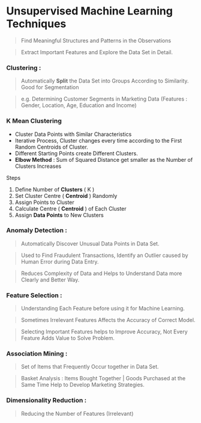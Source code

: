 # Unsupervised Machine Learning Techniques

> Find Meaningful Structures and Patterns in the Observations

> Extract Important Features and Explore the Data Set in Detail.


### Clustering : 

> Automatically **Split** the Data Set into Groups According to Similarity. Good for Segmentation

> e.g. Determining Customer Segments in Marketing Data (Features : Gender, Location, Age, Education and Income)

### K Mean Clustering

- Cluster Data Points with Similar Characteristics 
- Iterative Process, Cluster changes every time according to the First Random Centroids of Cluster. 
- Different Starting Points create Different Clusters.
- **Elbow Method** : Sum of Squared Distance get smaller as the Number of Clusters Increases

Steps
1. Define Number of **Clusters** ( K )
2. Set Cluster Centre ( **Centroid** ) Randomly
3. Assign Points to Cluster
4. Calculate Centre ( **Centroid** ) of Each Cluster
5. Assign **Data Points** to New Clusters


### Anomaly Detection : 

> Automatically Discover Unusual Data Points in Data Set.

> Used to Find Fraudulent Transactions, Identify an Outlier caused by Human Error during Data Entry.

> Reduces Complexity of Data and Helps to Understand Data more Clearly and Better Way.

### Feature Selection :

> Understanding Each Feature before using it for Machine Learning.

> Sometimes Irrelevant Features Affects the Accuracy of Correct Model.

> Selecting Important Features helps to Improve Accuracy, Not Every Feature Adds Value to Solve Problem.


### Association Mining :

> Set of Items that Frequently Occur together in Data Set.

> Basket Analysis : Items Bought Together | Goods Purchased at the Same Time Help to Develop Marketing Strategies.

### Dimensionality Reduction :
> Reducing the Number of Features (Irrelevant)

